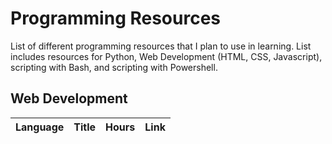 # Programming Resources
List of different programming resources that I plan to use in learning. List includes resources for Python, Web Development (HTML, CSS, Javascript), scripting with Bash, and
scripting with Powershell.

## Web Development
Language | Title | Hours | Link
:-- | :--: | :--: | :--: 
